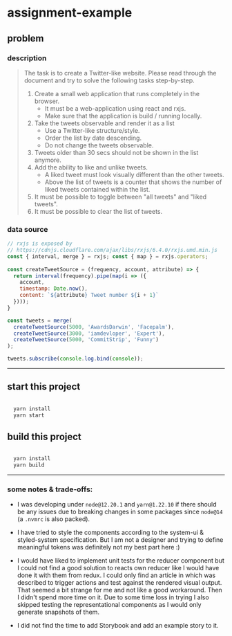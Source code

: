 # assignment-example


## problem

### description

> The task is to create a Twitter-like website. Please read through the document and try to solve the following tasks step-by-step.
> 
>  1. Create a small web application that runs completely in the browser.
>     - It must be a web-application using react and rxjs.
>     - Make sure that the application is build / running locally.
>  2. Take the tweets observable and render it as a list  
>     - Use a Twitter-like structure/style.
>     - Order the list by date descending.
>     - Do not change the tweets observable.
>  3. Tweets older than 30 secs should not be shown in the list anymore.
>  4. Add the ability to like and unlike tweets.
>     - A liked tweet must look visually different than the other tweets.
>     - Above the list of tweets is a counter that shows the number of liked tweets contained within the list.
>  5. It must be possible to toggle between "all tweets" and "liked tweets".
>  6. It must be possible to clear the list of tweets.

### data source 

```js
// rxjs is exposed by
// https://cdnjs.cloudflare.com/ajax/libs/rxjs/6.4.0/rxjs.umd.min.js
const { interval, merge } = rxjs; const { map } = rxjs.operators;
 
const createTweetSource = (frequency, account, attribute) => { 
  return interval(frequency).pipe(map(i => ({
    account,
    timestamp: Date.now(),
    content: `${attribute} Tweet number ${i + 1}`
  }))); 
}

const tweets = merge(
  createTweetSource(5000, 'AwardsDarwin', 'Facepalm'), 
  createTweetSource(3000, 'iamdevloper', 'Expert'), 
  createTweetSource(5000, 'CommitStrip', 'Funny')
); 

tweets.subscribe(console.log.bind(console));

```

---


## start this project

```bash

  yarn install
  yarn start

```

## build this project

```bash

  yarn install
  yarn build

```


---

### some notes & trade-offs:

- I was developing under `node@12.20.1` and `yarn@1.22.10` if there should be any issues due to breaking changes in
  some packages since `node@14` (a `.nvmrc` is also packed).
  
- I have tried to style the components according to the system-ui & styled-system specification. But I am not a designer and
  trying to define meaningful tokens was definitely not my best part here :)
  
- I would have liked to implement unit tests for the reducer component but I could not find a good solution to reacts own reducer
  like I would have done it with them from redux. I could only find an article in which was described to trigger actions 
  and test against the rendered visual output. That seemed a bit strange for me and not like a good workaround.
  Then I didn't spend more time on it. Due to some time loss in trying I also skipped testing the representational
  components as I would only generate snapshots of them.
  
- I did not find the time to add Storybook and add an example story to it.
